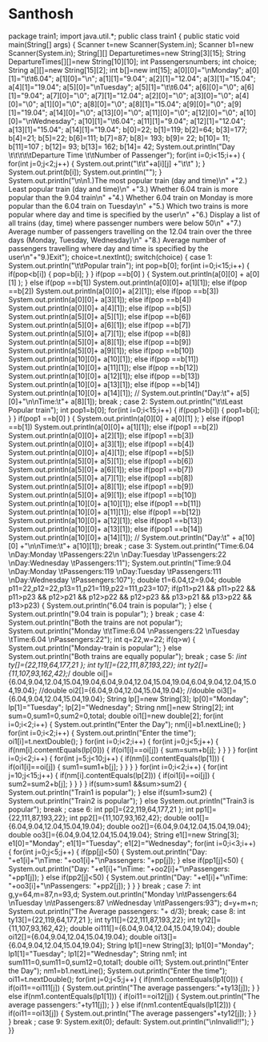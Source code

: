 # Santhosh
package train1; import java.util.*;  public class train1 {  public static void main(String[] args) {           Scanner t=new Scanner(System.in);      Scanner b1=new Scanner(System.in);      String[][] Departuretimes=new String[3][15];      String DepartureTimes[][]=new String[10][10];        int Passengersnumbers;      int choice;         String a[][]=new String[15][2];    int b[]=new int[15];    a[0][0]="\nMonday";   a[0][1]="\t\t6.04";    a[1][0]="\n";    a[1][1]="9.04";    a[2][1]="12.04";    a[3][1]="15.04";    a[4][1]="19.04";    a[5][0]="\nTuesday";    a[5][1]="\t\t6.04";    a[6][0]="\0";    a[6][1]="9.04";    a[7][0]="\0";    a[7][1]="12.04";    a[2][0]="\0";    a[3][0]="\0";    a[4][0]="\0";    a[1][0]="\0";    a[8][0]="\0";    a[8][1]="15.04";    a[9][0]="\0";    a[9][1]="19.04";    a[14][0]="\0";    a[13][0]="\0";    a[11][0]="\0";    a[12][0]="\0";    a[10][0]="\nWednesday";    a[10][1]="\t6.04";    a[11][1]="9.04";    a[12][1]="12.04";    a[13][1]="15.04";    a[14][1]="19.04";     b[0]=22;     b[1]=119;     b[2]=64;     b[3]=177;     b[4]=21;     b[5]=22;     b[6]=111;     b[7]=87;     b[8]= 193;     b[9]= 22;     b[10]= 11;     b[11]=107 ;     b[12]= 93;     b[13]= 162;     b[14]= 42;                                System.out.println("Day \t\t\t\t\tDeparture Time \t\tNumber of Passenger");     for(int i=0;i&lt;15;i++)     {         for(int j=0;j&lt;2;j++)         {         System.out.print("\t\t"+a[i][j] +"\t\t" );                       }                      System.out.print(b[i]);               System.out.println("");      }  System.out.println("\n\n1.)The most popular train (day and time)\n" +"2.) Least popular train (day and time)\n" +"3.) Whether 6.04 train is more popular than the 9.04 train\n" +"4.) Whether 6.04 train on Monday is more popular than the 6.04 train on Tuesday\n" +"5.) Which two trains is more popular where day and time is specified by the user\n" +"6.) Display a list of all trains (day, time) where passenger numbers were below 50\n" +"7.) Average number of passengers travelling on the 12.04 train over the three days (Monday, Tuesday, Wednesday)\n" +"8.) Average number of passengers travelling where day and time is specified by the user\n"+"9.)Exit");      choice=t.nextInt();                 switch(choice)      {          case 1:              System.out.println("\t\tPopular train");              int pop=b[0];              for(int i=0;i&lt;15;i++)              {                  if(pop&lt;b[i])                  {                      pop=b[i];                  }              }              if(pop ==b[0] )                      {                                                 System.out.println(a[0][0] + a[0][1]  );                      }                      else if(pop ==b[1])                          System.out.println(a[0][0]+ a[1][1]);                  else if(pop ==b[2])                          System.out.println(a[0][0]+ a[2][1]);                      else if(pop ==b[3])                          System.out.println(a[0][0]+ a[3][1]);                  else if(pop ==b[4])                          System.out.println(a[0][0]+ a[4][1]);                      else if(pop ==b[5])                          System.out.println(a[5][0]+ a[5][1]);                      else if(pop ==b[6])                          System.out.println(a[5][0]+ a[6][1]);                 else if(pop ==b[7])                          System.out.println(a[5][0]+ a[7][1]);             else if(pop ==b[8])                          System.out.println(a[5][0]+ a[8][1]);                      else if(pop ==b[9])                          System.out.println(a[5][0]+ a[9][1]);                      else if(pop ==b[10])                          System.out.println(a[10][0]+ a[10][1]);                  else if(pop ==b[11])                          System.out.println(a[10][0]+ a[11][1]);                  else if(pop ==b[12])                          System.out.println(a[10][0]+ a[12][1]);                 else if(pop ==b[13])                          System.out.println(a[10][0]+ a[13][1]);                      else if(pop ==b[14])                          System.out.println(a[10][0]+ a[14][1]);             // System.out.println("Day:\t"+ a[5][0]+"\n\nTime:\t"+ a[8][1]);              break ;          case 2:              System.out.println("\t\tLeast Popular train");              int pop1=b[0];              for(int i=0;i&lt;15;i++)              {                  if(pop1>b[i])                  {                      pop1=b[i];                  }              }              if(pop1 ==b[0] )                      {                 System.out.println(a[0][0] + a[0][1]  );                      }                      else if(pop1 ==b[1])                          System.out.println(a[0][0]+ a[1][1]);                  else if(pop1 ==b[2])                          System.out.println(a[0][0]+ a[2][1]);                      else if(pop1 ==b[3])                          System.out.println(a[0][0]+ a[3][1]);                  else if(pop1 ==b[4])                          System.out.println(a[0][0]+ a[4][1]);                      else if(pop1 ==b[5])                          System.out.println(a[5][0]+ a[5][1]);                      else if(pop1 ==b[6])                          System.out.println(a[5][0]+ a[6][1]);                 else if(pop1 ==b[7])                          System.out.println(a[5][0]+ a[7][1]);              else if(pop1 ==b[8])                          System.out.println(a[5][0]+ a[8][1]);                      else if(pop1 ==b[9])                          System.out.println(a[5][0]+ a[9][1]);                      else if(pop1 ==b[10])                          System.out.println(a[10][0]+ a[10][1]);                  else if(pop1 ==b[11])                          System.out.println(a[10][0]+ a[11][1]);                  else if(pop1 ==b[12])                          System.out.println(a[10][0]+ a[12][1]);                 else if(pop1 ==b[13])                          System.out.println(a[10][0]+ a[13][1]);                      else if(pop1 ==b[14])                          System.out.println(a[10][0]+ a[14][1]);          // System.out.println("Day:\t" + a[10][0] +"\n\nTime:\t"+ a[10][1]);              break ;          case 3:              System.out.println("Time:6.04 \nDay:Monday \tPassengers:22\n \nDay:Tuesday \tPassengers:22 \nDay:Wednesday \tPassengers:11");              System.out.println("Time:9.04 \nDay:Monday \tPassengers:119 \nDay:Tuesday \tPassengers:111 \nDay:Wednesday \tPassengers:107");              double t1=6.04,t2=9.04;              double p11=22,p12=22,p13=11,p21=119,p22=111,p23=107;              if(p11>p21 &amp;&amp; p11>p22 &amp;&amp; p11>p23 &amp;&amp; p12>p21 &amp;&amp; p12>p22 &amp;&amp; p12>p23 &amp;&amp; p13>p21 &amp;&amp; p13>p22 &amp;&amp; p13>p23)              {                  System.out.println("6.04 train is popular");              }              else              {                  System.out.println("9.04 train is popular");              }                           break ;          case 4:             System.out.println("Both the trains are not popular");                              System.out.println("Monday \t\tTime:6.04 \nPassengers:22 \nTuesday \tTime:6.04 \nPassengers:22");             int q=22,w=22;             if(q>w)             {             System.out.println("Monday-train is popular");                     }             else                 System.out.println("Both trains are equally popular");                     break ;          case 5:                              /*int ty[]={22,119,64,177,21 };                int ty1[]={22,111,87,193,22};                int ty2[]={11,107,93,162,42};*/                           double oi[]={6.04,9.04,12.04,15.04,19.04,6.04,9.04,12.04,15.04,19.04,6.04,9.04,12.04,15.04,19.04};                //double oi2[]={6.04,9.04,12.04,15.04,19.04};                //double oi3[]={6.04,9.04,12.04,15.04,19.04};                String lp[]=new String[3];                lp[0]="Monday";                lp[1]="Tuesday";                lp[2]="Wednesday";                String nm[]=new String[2];                int sum=0,sum1=0,sum2=0,total;                double oi1[]=new double[2];                for(int i=0;i&lt;2;i++)                {                System.out.println("Enter the Day");                nm[i]=b1.nextLine();                                }                for(int i=0;i&lt;2;i++)                {                System.out.println("Enter the time");                oi1[i]=t.nextDouble();                }                                               for(int i=0;i&lt;2;i++)                {                                        for(int j=0;j&lt;5;j++)                    {                        if(nm[i].contentEquals(lp[0]))                        {                            if(oi1[i]==oi[j])                            {                               sum=sum+b[j];                             }                            }                    }                }                 for(int i=0;i&lt;2;i++)                {                                    for(int j=5;j&lt;10;j++)                    {                        if(nm[i].contentEquals(lp[1]))                        {                            if(oi1[i]==oi[j])                            {                                                               sum1=sum1+b[j];                             }                         }                    }                 }                                  for(int i=0;i&lt;2;i++)                {                                           for(int j=10;j&lt;15;j++)                    {                         if(nm[i].contentEquals(lp[2]))                        {                             if(oi1[i]==oi[j])                            {                                                               sum2=sum2+b[j];                             }                        }                                    }                }             if(sum>sum1 &amp;&amp;sum>sum2)             {                 System.out.println("Train1 is popular");             }             else if(sum1>sum2)             {                  System.out.println("Train2 is popular");             }             else                  System.out.println("Train3 is popular");              break ;          case 6:               int pp[]={22,119,64,177,21 };                int pp1[]={22,111,87,193,22};                int pp2[]={11,107,93,162,42};                double oo1[]={6.04,9.04,12.04,15.04,19.04};                double oo2[]={6.04,9.04,12.04,15.04,19.04};                double oo3[]={6.04,9.04,12.04,15.04,19.04};                String  e1[]=new String[3];                e1[0]="Monday";                e1[1]="Tuesday";                e1[2]="Wednesday";                for(int i=0;i&lt;3;i++)                {                    for(int j=0;j&lt;5;j++)                    {                        if(pp[j]&lt;50)                        {                            System.out.println("Day: "+e1[i]+"\nTime: "+oo1[i]+"\nPassengers: "+pp[j]);                        }                        else if(pp1[j]&lt;50)                        {                            System.out.println("Day: "+e1[i]+"\nTime: "+oo2[i]+"\nPassengers: "+pp1[j]);                        }                        else if(pp2[j]&lt;50)                        {                            System.out.println("Day: "+e1[i]+"\nTime: "+oo3[i]+"\nPassengers: "+pp2[j]);                        }                    }                }              break ;          case 7:               int g,y=64,m=87,n=93,d;              System.out.println("Monday \n\tPassengers:64 \nTuesday \n\tPassengers:87 \nWednesday \n\tPassengers:93");                      d=y+m+n;              System.out.println("The Average passengers: "+ d/3);              break;          case 8:               int ty13[]={22,119,64,177,21 };                int ty11[]={22,111,87,193,22};                int ty12[]={11,107,93,162,42};                double oi111[]={6.04,9.04,12.04,15.04,19.04};                double oi12[]={6.04,9.04,12.04,15.04,19.04};                double oi13[]={6.04,9.04,12.04,15.04,19.04};                String lp1[]=new String[3];                lp1[0]="Monday";                lp1[1]="Tuesday";                lp1[2]="Wednesday";                String nm1;                int sum111=0,sum11=0,sum12=0,total1;                double oi11;               System.out.println("Enter the Day");                nm1=b1.nextLine();                  System.out.println("Enter the time");                oi11=t.nextDouble();               for(int j=0;j&lt;5;j++)                    {                        if(nm1.contentEquals(lp1[0]))                        {                            if(oi11==oi111[j])                            {                System.out.println("The average passengers:"+ty13[j]);                             }                            }                        else if(nm1.contentEquals(lp1[1]))                        {                            if(oi11==oi12[j])                            {                               System.out.println("The average passengers:"+ty11[j]);                             }                         }                        else if(nm1.contentEquals(lp1[2]))                        {                             if(oi11==oi13[j])                            {                             System.out.println("The average passengers"+ty12[j]);                             }                        }                    }                                             break ;                           case 9:                         System.exit(0);           default:              System.out.println("\nInvalid!!");                }     }}
